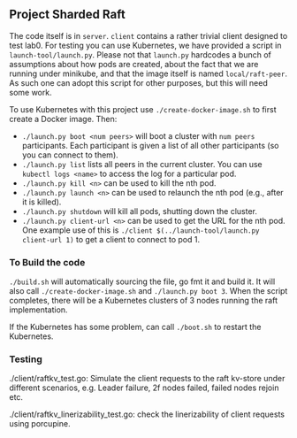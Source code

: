 Project Sharded Raft
------------------

The code itself is in `server`. `client` contains a rather trivial client designed to test lab0. For testing you can use
Kubernetes, we have provided a script in `launch-tool/launch.py`. Please not that `launch.py` hardcodes a bunch of
assumptions about how pods are created, about the fact that we are running under minikube, and that the image itself is
named `local/raft-peer`. As such one can adopt this script for other purposes, but this will need some work.

To use Kubernetes with this project use `./create-docker-image.sh` to first create a Docker image. Then:

-   `./launch.py boot <num peers>` will boot a cluster with `num peers` participants. Each participant is given a list of
  all other participants (so you can connect to them).
-   `./launch.py list` lists all peers in the current cluster. You can use `kubectl logs <name>` to access the log for a
    particular pod.
-   `./launch.py kill <n>` can be used to kill the nth pod.
-   `./launch.py launch <n>` can be used to relaunch the nth pod (e.g., after it is killed).
-   `./launch.py shutdown` will kill all pods, shutting down the cluster.
-   `./launch.py client-url <n>` can be used to get the URL for the nth pod. One example use of this is `./client
    $(../launch-tool/launch.py client-url 1)` to get a client to connect to pod 1.

### To Build the code
`./build.sh` will automatically sourcing the file, go fmt it and build it. It will also call `./create-docker-image.sh` and `./launch.py boot 3`. When the script completes, there will be a Kubernetes clusters of 3 nodes running the raft implementation.

If the Kubernetes has some problem, can call `./boot.sh` to restart the Kubernetes.

### Testing
./client/raftkv_test.go: Simulate the client requests to the raft kv-store under different scenarios, e.g. Leader failure, 2f nodes failed, failed nodes rejoin etc.

./client/raftkv_linerizability_test.go: check the linerizability of client requests using porcupine.
